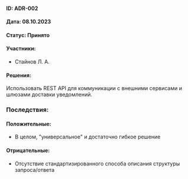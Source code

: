#### ID: ADR-002

#### Дата: 08.10.2023

#### Статус: Принято

#### Участники:
* Стайнов Л. А.

#### Решения:
Использовать REST API для коммуникации с внешними сервисами и шлюзами доставки уведомлений.

### Последствия:
#### Положительные:
* В целом, "универсальное" и достаточно гибкое решение
#### Отрицательные:
* Отсутствие стандартизированного способа описания структуры запроса/ответа
